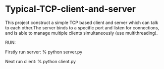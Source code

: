# Typical-TCP-client-and-server
This project construct a simple TCP based client and server which can talk to each other.The server binds to a specific port and listen for connections, and is able to manage multiple clients simultaneously (use multithreading).

RUN:

Firstly run server: 	% python server.py

Next run client:	% python client.py
